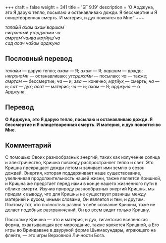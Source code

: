 +++
draft = false
weight = 341
title = 'БГ 9.19'
description = 'О Арджуна, это Я дарую тепло, посылаю и останавливаю дожди. Я бессмертие и Я олицетворенная смерть. И материя, и дух покоятся во Мне.'
+++

_тапа̄мй ахам ахам̇ варшам̇  
нигр̣хн̣а̄мй утср̣джа̄ми ча  
амр̣там̇ чаива мр̣тйуш́ ча  
сад асач ча̄хам арджуна_

## Пословный перевод

_тапа̄ми_ — дарую тепло; _ахам_ — Я; _ахам_ — Я; _варшам_ — дождь; _нигр̣хн̣а̄ми_ — останавливаю; _утср̣джа̄ми_ — посылаю; _ча_ — также; _амр̣там_ — бессмертие; _ча_ — и; _эва_ — конечно; _мр̣тйух̣_ — смерть; _ча_ — и; _сат_ — дух; _асат_ — материя; _ча_ — и; _ахам_ — Я; _арджуна_ — о Арджуна.

## Перевод

**О Арджуна, это Я дарую тепло, посылаю и останавливаю дожди. Я бессмертие и Я олицетворенная смерть. И материя, и дух покоятся во Мне.**

## Комментарий

С помощью Своих разнообразных энергий, таких как излучение солнца и электричество, Кришна повсюду распространяет тепло и свет. Это Кришна прекращает дожди летом и заливает ими землю в сезон дождей. Энергия, которая поддерживает наше существование, увеличивая продолжительность нашей жизни, также является Кришной, и Кришна же предстает перед нами в конце нашего жизненного пути в облике смерти. Изучив природу разнообразных энергий Кришны, мы придем к выводу, что для Кришны не существует разницы между материей и духом, иными словами, Он является и тем, и другим. Поэтому тот, кто полностью развил в себе сознание Кришны, тоже не делает подобных разграничений. Он во всем видит только Кришну.

Поскольку Кришна — это и материя, и дух, гигантская вселенская форма, охватывающая все мироздание, также является Кришной, а Его игры во Вриндаване в двурукой форме Шьямасундары, играющего на флейте, — это игры Верховной Личности Бога.
